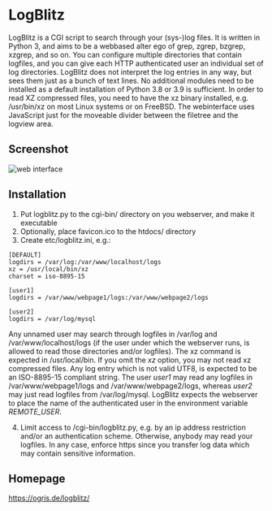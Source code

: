 # LogBlitz

LogBlitz is a CGI script to search through your (sys-)log files. It is written in Python 3, and aims to be a webbased alter ego of grep, zgrep, bzgrep, xzgrep, and so on. You can configure multiple directories that contain logfiles, and you can give each HTTP authenticated user an individual set of log directories.
LogBlitz does not interpret the log entries in any way, but sees them just as a bunch of text lines. No additional modules need to be installed as a default installation of Python 3.8 or 3.9 is sufficient. In order to read XZ compressed files, you need to have the xz binary installed, e.g. /usr/bin/xz on most Linux systems or on FreeBSD. The webinterface uses JavaScript just for the moveable divider between the filetree and the logview area.

## Screenshot

![web interface](https://ogris.de/logblitz/logblitz.jpg)

## Installation
1. Put logblitz.py to the cgi-bin/ directory on you webserver, and make it executable
2. Optionally, place favicon.ico to the htdocs/ directory
3. Create etc/logblitz.ini, e.g.:

```
[DEFAULT]
logdirs = /var/log:/var/www/localhost/logs
xz = /usr/local/bin/xz
charset = iso-8895-15

[user1]
logdirs = /var/www/webpage1/logs:/var/www/webpage2/logs

[user2]
logdirs = /var/log/mysql
```

   Any unnamed user may search through logfiles in /var/log and /var/www/localhost/logs (if the user under which the webserver runs, is allowed to read those directories and/or logfiles). The xz command is expected in /usr/local/bin. If you omit the *xz* option, you may not read xz compressed files. Any log entry which is not valid UTF8, is expected to be an ISO-8895-15 compliant string.
   The user *user1* may read any logfiles in /var/www/webpage1/logs and /var/www/webpage2/logs, whereas *user2* may just read logfiles from /var/log/mysql. LogBlitz expects the webserver to place the name of the authenticated user in the environment variable *REMOTE_USER*.

4. Limit access to /cgi-bin/logblitz.py, e.g. by an ip address restriction and/or an authentication scheme. Otherwise, anybody may read your logfiles. In any case, enforce https since you transfer log data which may contain sensitive information.

## Homepage

https://ogris.de/logblitz/
